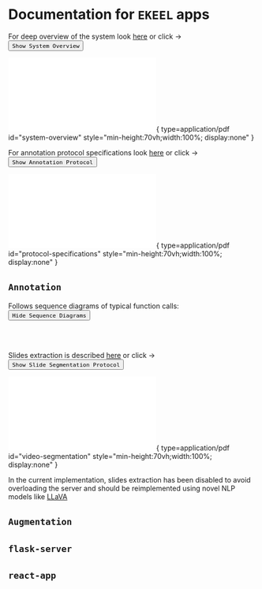 # Documentation for `EKEEL` apps
For deep overview of the system look [here](reports/System%20Overview.pdf) or click ->
<button onclick="const spec = document.getElementById('system-overview'); if(spec.style.display==='block'){ spec.style.display='none'; this.innerHTML=this.innerHTML.replace('Hide','Show'); } else { spec.style.display='block'; this.innerHTML=this.innerHTML.replace('Show','Hide'); }" style="cursor: pointer">
    `Show System Overview`
</button>

![System Overview](reports/System%20Overview.pdf){ type=application/pdf id="system-overview" style="min-height:70vh;width:100%; display:none" }

For annotation protocol specifications look [here](reports/PREAP%20Annotation%20Protocol%20specifications.pdf) or click ->
<button onclick="const spec = document.getElementById('protocol-specifications'); if(spec.style.display==='block'){ spec.style.display='none'; this.innerHTML=this.innerHTML.replace('Hide','Show'); } else { spec.style.display='block'; this.innerHTML=this.innerHTML.replace('Show','Hide'); }" style="cursor: pointer">
    `Show Annotation Protocol`
</button>

![Annotation Protocol](reports/PREAP%20Annotation%20Protocol%20specifications.pdf){ type=application/pdf id="protocol-specifications" style="min-height:70vh;width:100%; display:none" }

## `Annotation`

Follows sequence diagrams of typical function calls: 
<button onclick="
    const graphs = document.getElementsByClassName('mermaid-container');
    if (graphs[0].style.display === 'block') {
        for(graph of graphs)
            graph.style.display = 'none';
        this.innerHTML = this.innerHTML.replace('Hide', 'Show');
    } else {
        for(graph of graphs)
            graph.style.display = 'block';
        this.innerHTML = this.innerHTML.replace('Show', 'Hide');
    }
" style="cursor: pointer">
    `Hide Sequence Diagrams`
</button>



<div class="mermaid-container" id="annotator1"></div>
<br>
<div class="mermaid-container" id="annotator2"></div>
<br>
<div class="mermaid-container" id="annotator3"></div>
<style>
    #root-6 rect, #root-10 rect {
        rx: 50%; /* Fully round the corners to create a circle */
        ry: 50%;
    }
</style>
<script>
    
    async function updateDiagrams() {
    
        const diagramDefinitions = [
                {
                    containerId: "annotator1",
                    graph: `
                        %%{init: { 'sequence': {'mirrorActors':false} } }%%
                        sequenceDiagram
                            actor u as User
                            participant f as JS-Frontend
                            participant b as Flask-Backend

                            u->>+f: Opens the Website
                            f->>+b: GET /
                            b->>+f: python: main.index()
                            deactivate b
                            f->>f: render index.html
                            deactivate f
                    `,
                },
                {
                    containerId: "annotator2",
                    graph: `
                        %%{init: { 'sequence': {'mirrorActors':false} } }%%
                        sequenceDiagram
                            actor u as User
                            participant f as JS-Frontend
                            participant b as Flask-Backend
                            participant mongo as MongoDB

                            u->>+f: click "Sign up" button 
                            f->>+b: GET /register
                            b->>+f: python: main.register()
                            deactivate b
                            f->>f: render register.html
                            deactivate f
                            u->>+f: fills the form      
                            f->>+b: POST /register
                            b->>+mongo: db.unverified_users.insert_one()
                            mongo->>+b: response
                            deactivate mongo
                            b->>+f: python: main.register()
                            deactivate b
                            f->>f: render confirm_code.html
                            deactivate f
                            f->>+b: POST /confirm_code

                            alt code is correct
                                b->>+mongo: db.unverified_users.delete_one()
                                mongo->>+b: response
                                deactivate mongo
                                b->>+mongo: db.users.insert_one()
                                mongo->>+b: response
                                deactivate mongo
                                b->>+f: python: main.confirm_code()
                                deactivate b
                                f->>f: render confirm_code.html
                                deactivate f

                            else is wrong
                                b->>+mongo: db.unverified_users.update_one()
                                mongo->>+b: response
                                deactivate mongo
                                b->>+f: python: main.flash()
                                deactivate b
                                f->>f: alert()
                                deactivate f
                            end
                            
                    `,
                },
                {
                    containerId: "annotator3",
                    graph: `
                        %%{init: { 'sequence': {'mirrorActors':false} } }%%
                        sequenceDiagram
                            actor u as User
                            participant f as JS-Frontend
                            participant b as Flask-Backend
                            participant mongo as MongoDB
                            participant t as Transcriber Service

                            
                            u->>+f: click "Manual Annotator" button 
                            mongo->>+t: response
                            t->>t: sleep
                            deactivate t
                            Note over f,mongo: The user must be authenticated to see the videos
                            f->>+b: GET /video_selection
                            
                            par transcriber-service
                                loop every 60 seconds
                                    t->>t: scheduled wake up
                                    t->>+mongo: transcriber.get_untranscribed_videos()
                                    mongo->>+t: response
                                    deactivate mongo
                                    t->>t: sleep
                                    deactivate t
                                end

                            and ekeel-service
                                b->>+mongo: main.video_selection() -> mongo.get_videos()
                                mongo->>+b: response
                                deactivate mongo
                            end
                            
                            b->>+f: main.video_selection()
                            f->>f: render video_selection.html
                            deactivate f
                            u->>+f: Inserts an url
                            
                            Note over f,mongo: The user must be authenticated to add videos
                            f->>+b: POST /video_selection
                            b->>b: main.video_selection()
                            b->>b: Download video, automatic transcript, and extract terms and thumbnails
                            b->>+mongo: VideoAnalyzer -> mongo.insert_video_data()
                            mongo->>+b: response
                            deactivate mongo

                            par transcriber-service
                                t->>+mongo: transcribe.py -> mongo.get_untranscribed_videos()
                                mongo->>+t: response
                                deactivate mongo
                                t->>t: stable_whisper.transcribe()
                                t->>+mongo: transcribe.py -> mongo.remove_annotations()
                                mongo->>+t: response
                                deactivate mongo
                                t->>+mongo: transcribe.py -> mongo.insert_video_data()
                                mongo->>+t: response
                                deactivate mongo
                                t->>t: sleep
                                deactivate t

                            and ekeel-service                 
                                b->>b: Create interactable transcript in html
                                b->>+mongo: mongo.get_concept_map()
                                mongo->>+b: response
                                deactivate mongo
                                b->>+mongo: mongo.get_definitions()
                                mongo->>+b: response
                                deactivate mongo
                                b->>+mongo: mongo.get_annotation_status()
                                mongo->>+b: response
                                deactivate mongo
                                b->>+mongo: mongo.get_vocabulary()
                                mongo->>+b: response
                                deactivate mongo
                                b->>b: add concepts and relations to payload
                            
                            end
                            b->>+f: main.video_selection()
                            f->>f: render mooc_annotator.html
                            deactivate f
                    `,
                },
            ];

        for (const { containerId, graph } of diagramDefinitions) {
            await renderDiagram(containerId, graph);
        }
    }
</script>




Slides extraction is described [here](reports/SWLD2023%20-%20Video%20Slide%20Segmentation.pdf) or click ->
<button onclick="const spec = document.getElementById('video-segmentation'); if(spec.style.display==='block'){ spec.style.display='none'; this.innerHTML=this.innerHTML.replace('Hide','Show'); } else { spec.style.display='block'; this.innerHTML=this.innerHTML.replace('Show','Hide'); }" style="cursor: pointer">
    `Show Slide Segmentation Protocol`
</button>

![Annotation Protocol](reports/SWLD2023%20-%20Video%20Slide%20Segmentation.pdf){ type=application/pdf id="video-segmentation" style="min-height:70vh;width:100%; display:none" }

In the current implementation, slides extraction has been disabled to avoid overloading the server and should be reimplemented using novel NLP models like [LLaVA](https://llava-vl.github.io/)


## `Augmentation`

## `flask-server`


## `react-app`




<script src="https://cdn.jsdelivr.net/npm/mermaid/dist/mermaid.min.js"></script>
<style>
    .md-grid {
      margin-left:auto;
      margin-right:auto;
      max-width:80rem;
    }
</style>
<script>
    function getColorScheme() {
        const bodyColorMedia = document.body.getAttribute("data-md-color-media");
        if (bodyColorMedia === "(prefers-color-scheme)") {
            return window.matchMedia("(prefers-color-scheme: dark)").matches ? "dark" : "light";
        } else if (bodyColorMedia === "(prefers-color-scheme: dark)") {
            return "dark";
        }
        return "light";
    }
    async function renderDiagram(containerId, graphDefinition) {
        try {
            const theme = getColorScheme();
            mermaid.initialize({
                startOnLoad: false,
                theme: theme,
            });
            const container = document.getElementById(containerId);
            container.innerHTML = ''; // Clear existing content
            const { svg } = await mermaid.render(containerId+"_graph", graphDefinition);
            container.innerHTML = svg;
            const lineElements = document.querySelectorAll('svg#annotator3_graph line.actor-line');
            lineElements.forEach(line => {
                line.setAttribute('y2', '3500'); // Set the y2 attribute
            });
        } catch (error) {
            console.error('Failed to render Mermaid diagram:', error);
        }
    }
    document.addEventListener('DOMContentLoaded', async () => {
        await updateDiagrams();
        const observer = new MutationObserver(async () => {
            await updateDiagrams();
        });
        observer.observe(document.body, {
            attributes: true,
            attributeFilter: ["data-md-color-media"],
        });
        // Check visibility and update only visible diagrams periodically
        setInterval(async () => {
            const containers = document.querySelectorAll('[class^="mermaid-container"]')
            if (containers.length && !containers[0].hasChildNodes())
                await updateDiagrams();
        }, 2000); // Check every 2 seconds
    });
</script>